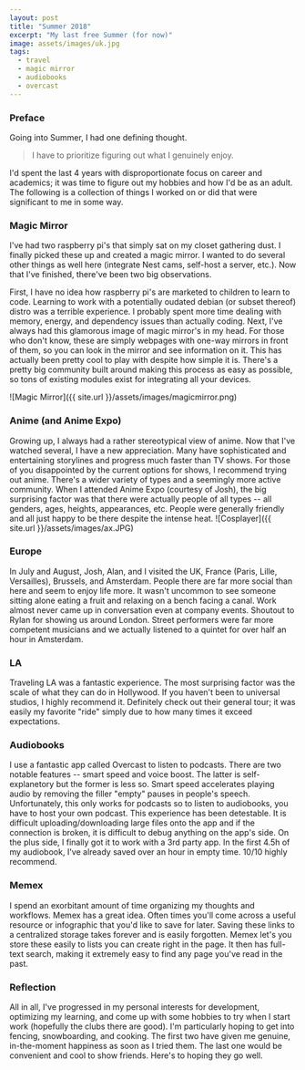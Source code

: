 ```yaml
---
layout: post
title: "Summer 2018"
excerpt: "My last free Summer (for now)"
image: assets/images/uk.jpg
tags: 
  - travel
  - magic mirror
  - audiobooks
  - overcast
---
```


### Preface
Going into Summer, I had one defining thought.

> I have to prioritize figuring out what I genuinely enjoy.

I'd spent the last 4 years with disproportionate focus on career and academics; it was time to figure out
my hobbies and how I'd be as an adult. The following is a collection of things I worked on or did that were 
significant to me in some way. 


### Magic Mirror
I've had two raspberry pi's that simply sat on my closet gathering dust. I finally picked these up and created
a magic mirror. I wanted to do several other things as well here (integrate Nest cams, self-host a server, etc.). 
Now that I've finished, there've been two big observations. 

First, I have no idea how raspberry pi's are marketed to children to learn to code. Learning to work with a potentially oudated
debian (or subset thereof) distro was a terrible experience. I probably spent more time dealing with memory, energy, and
dependency issues than actually coding. Next, I've always had this glamorous image of magic mirror's in my head. For those
who don't know, these are simply webpages with one-way mirrors in front of them, so you can look in the mirror and 
see information on it. This has actually been pretty cool to play with despite how simple it is. There's a pretty
big community built around making this process as easy as possible, so tons of existing modules exist for integrating 
all your devices.

![Magic Mirror]({{ site.url }}/assets/images/magicmirror.png)

### Anime (and Anime Expo)
Growing up, I always had a rather stereotypical view of anime. Now that I've watched several, I have a new appreciation.
Many have sophisticated and entertaining storylines and progress much faster than TV shows. For those of you
disappointed by the current options for shows, I recommend trying out anime. There's a wider variety of types and
a seemingly more active community. When I attended Anime Expo (courtesy of Josh), the big surprising factor
was that there were actually people of all types -- all genders, ages, heights, appearances, etc. People
were generally friendly and all just happy to be there despite the intense heat. 
![Cosplayer]({{ site.url }}/assets/images/ax.JPG)

### Europe
In July and August, Josh, Alan, and I visited the UK, France (Paris, Lille, Versailles), Brussels, and Amsterdam.
People there are far more social than here and seem to enjoy life more. It wasn't uncommon to see someone 
sitting alone eating a fruit and relaxing on a bench facing a canal. Work almost never came up in conversation
even at company events. Shoutout to Rylan for showing us around London. Street performers were far more competent
musicians and we actually listened to a quintet for over half an hour in Amsterdam. 

### LA
Traveling LA was a fantastic experience. The most surprising factor was the scale of what they can do in 
Hollywood. If you haven't been to universal studios, I highly recommend it. Definitely check out their general tour; it was
easily my favorite "ride" simply due to how many times it exceed expectations.

### Audiobooks
I use a fantastic app called Overcast to listen to podcasts. There are two notable features -- smart speed and voice boost.
The latter is self-explanetory but the former is less so. Smart speed accelerates playing audio by removing the filler
"empty" pauses in people's speech. Unfortunately, this only works for podcasts so to listen to audiobooks, you have
to host your own podcast. This experience has been detestable. It is difficult uploading/downloading large files onto the app
and if the connection is broken, it is difficult to debug anything on the app's side. On the plus side, I finally got 
it to work with a 3rd party app. In the first 4.5h of my audiobook, I've already saved over an hour in empty time. 10/10
highly recommend.

### Memex
I spend an exorbitant amount of time organizing my thoughts and workflows. Memex has a great idea. Often times
you'll come across a useful resource or infographic that you'd like to save for later. Saving these links to a centralized
storage takes forever and is easily forgotten. Memex let's you store these easily to lists you can create right in the page. 
It then has full-text search, making it extremely easy to find any page you've read in the past. 

### Reflection
All in all, I've progressed in my personal interests for development, optimizing my learning, and come up with some hobbies to try
when I start work (hopefully the clubs there are good). I'm particularly hoping to get into fencing, snowboarding, and cooking. The first two
have given me genuine, in-the-moment happiness as soon as I tried them. The last one would be convenient and cool to show friends. Here's
to hoping they go well. 
